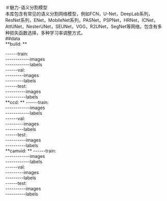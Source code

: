 ＃魅力-语义分割模型  
本库包含有常见的语义分割网络模型，例如FCN，U-Net，DeepLab系列，ResNet系列，ENet，MobileNet系列，PASNet，PSPNet，HRNet，ICNet，AttUNet，NesterUNet，SEUNet，VGG，R2UNet，SegNet等网络。包含有多种损失函数选择，多种学习率调整方式。  
##data    
**build:  **

------train:  
------------images  
------------labels    
------val:  
---------images  
---------labels    
------test:  
----------images  
----------labels    
**ccd:  **
------train:  
------------images  
------------labels    
------val:  
---------images  
---------labels    
------test:  
----------images  
----------labels    
**camvid:  **
------train:  
------------images  
------------labels    
------val:  
---------images  
---------labels    
------test:  
----------images  
----------labels   
